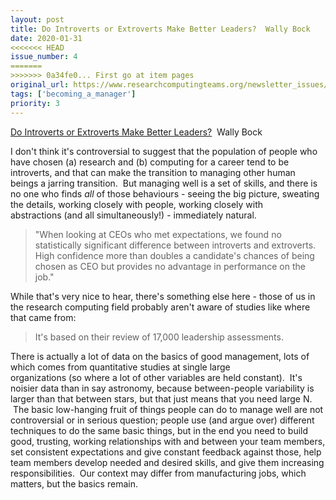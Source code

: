```yaml
---
layout: post
title: Do Introverts or Extroverts Make Better Leaders?  Wally Bock
date: 2020-01-31
<<<<<<< HEAD
issue_number: 4
=======
>>>>>>> 0a34fe0... First go at item pages
original_url: https://www.researchcomputingteams.org/newsletter_issues/0004
tags: ['becoming_a_manager']
priority: 3
---
```


<!-- markdownlint-disable MD033 -->
<!-- markdownlint-disable MD041 -->
<!-- markdownlint-disable MD049 -->

[Do Introverts or Extroverts Make Better Leaders?](https://www.threestarleadership.com/personal-development/do-introverts-or-extroverts-make-better-leaders)  Wally Bock

I don't think it's controversial to suggest that the population of people who have chosen (a) research and (b) computing for a career tend to be introverts, and that can make the transition to managing other human beings a jarring transition.  But managing well is a set of skills, and there is no one who finds *all* of those behaviours - seeing the big picture, sweating the details, working closely with people, working closely with abstractions (and all simultaneously!) - immediately natural.

> "When looking at CEOs who met expectations, we found no statistically significant difference between introverts and extroverts. High confidence more than doubles a candidate's chances of being chosen as CEO but provides no advantage in performance on the job."

While that's very nice to hear, there's something else here - those of us in the research computing field probably aren't aware of studies like where that came from:

> It's based on their review of 17,000 leadership assessments.

There is actually a lot of data on the basics of good management, lots of which comes from quantitative studies at single large organizations (so where a lot of other variables are held constant).  It's noisier data than in say astronomy, because between-people variability is larger than that between stars, but that just means that you need large N.  The basic low-hanging fruit of things people can do to manage well are not controversial or in serious question; people use (and argue over) different techniques to do the same basic things, but in the end you need to build good, trusting, working relationships with and between your team members, set consistent expectations and give constant feedback against those, help team members develop needed and desired skills, and give them increasing responsibilities.  Our context may differ from manufacturing jobs, which matters, but the basics remain.
